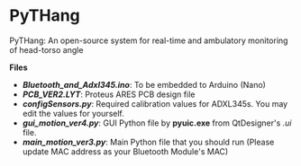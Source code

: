 # PyTHang
PyTHang: An open-source system for real-time and ambulatory monitoring of head-torso angle

**Files**
- ***Bluetooth_and_Adxl345.ino***: To be embedded to Arduino (Nano)
- ***PCB_VER2.LYT***: Proteus ARES PCB design file
- ***configSensors.py***: Required calibration values for ADXL345s. You may edit the values for yourself.
- ***gui_motion_ver4.py***:	GUI Python file by **pyuic.exe** from QtDesigner's *.ui* file.
- ***main_motion_ver3.py***:	Main Python file that you should run (Please update MAC address as your Bluetooth Module's MAC)

